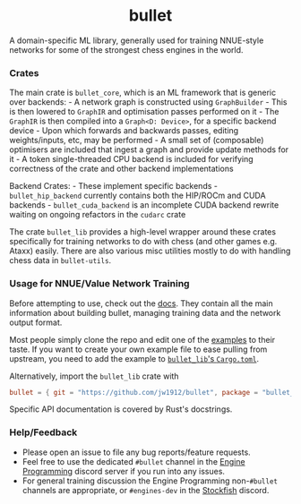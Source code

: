 <div align="center">

# bullet

</div>

A domain-specific ML library, generally used for training NNUE-style networks for some of the strongest chess engines in the world.

### Crates

The main crate is `bullet_core`, which is an ML framework that is generic over backends:
    - A network graph is constructed using `GraphBuilder`
    - This is then lowered to `GraphIR` and optimisation passes performed on it
    - The `GraphIR` is then compiled into a `Graph<D: Device>`, for a specific backend device
        - Upon which forwards and backwards passes, editing weights/inputs, etc, may be performed
        - A small set of (composable) optimisers are included that ingest a graph and provide update methods for it
    - A token single-threaded CPU backend is included for verifying correctness of the crate and other backend implementations

Backend Crates:
    - These implement specific backends
    - `bullet_hip_backend` currently contains both the HIP/ROCm and CUDA backends
    - `bullet_cuda_backend` is an incomplete CUDA backend rewrite waiting on ongoing refactors in the `cudarc` crate

The crate `bullet_lib` provides a high-level wrapper around these crates specifically for training networks to do with chess (and other games e.g. Ataxx) easily. 
There are also various misc utilities mostly to do with handling chess data in `bullet-utils`.

### Usage for NNUE/Value Network Training

Before attempting to use, check out the [docs](docs/0-contents.md).
They contain all the main information about building bullet, managing training data and the network output format.

Most people simply clone the repo and edit one of the [examples](/examples) to their taste.
If you want to create your own example file to ease pulling from upstream, you need to add the example to [`bullet_lib`'s `Cargo.toml`](crates/bullet_lib/Cargo.toml).

Alternatively, import the `bullet_lib` crate with
```toml
bullet = { git = "https://github.com/jw1912/bullet", package = "bullet_lib" }
```

Specific API documentation is covered by Rust's docstrings.

### Help/Feedback

- Please open an issue to file any bug reports/feature requests.
- Feel free to use the dedicated `#bullet` channel in the [Engine Programming](https://discord.com/invite/F6W6mMsTGN) discord server if you run into any issues.
- For general training discussion the Engine Programming non-`#bullet` channels are appropriate, or `#engines-dev` in the [Stockfish](https://discord.gg/GWDRS3kU6R) discord.
